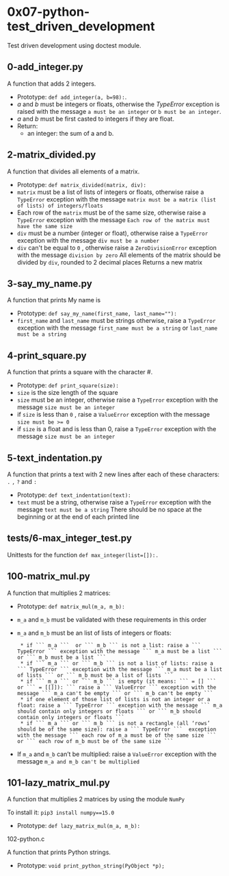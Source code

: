 # 0x07-python-test_driven_development

Test driven development using doctest module.

## 0-add_integer.py

A function that adds 2 integers. 

- Prototype: ``` def add_integer(a, b=98): ```.
- *a* and *b* must be integers or floats, otherwise the *TypeError* exception is raised with the message ``` a must be an integer ``` or ``` b must be an integer ```.
- *a* and *b* must be first casted to integers if they are float.
- Return:
	* an integer: the sum of a and b.

## 2-matrix_divided.py

A function that divides all elements of a matrix.

- Prototype: ``` def matrix_divided(matrix, div): ```
- ``` matrix ```  must be a list of lists of integers or floats, otherwise raise a ``` TypeError ``` exception with the message ``` matrix must be a matrix (list of lists) of integers/floats ```
- Each row of the ``` matrix ``` must be of the same size, otherwise raise a ``` TypeError ``` exception with the message ``` Each row of the matrix must have the same size ```
- ``` div ``` must be a number (integer or float), otherwise raise a ``` TypeError ``` exception with the message ``` div must be a number ```
- ``` div ``` can't be equal to ``` 0 ``` , otherwise raise a ``` ZeroDivisionError ``` exception with the message ``` division by zero ```
All elements of the matrix should be divided by ``` div ```, rounded to 2 decimal places
Returns a new matrix

## 3-say_my_name.py

A function that prints My name is <first name> <last name>

- Prototype: ``` def say_my_name(first_name, last_name=""): ```
- ``` first_name ``` and ``` last_name ``` must be strings otherwise, raise a ``` TypeError ``` exception with the message ``` first_name must be a string ``` or ``` last_name must be a string ```

## 4-print_square.py

A function that prints a square with the character #.

- Prototype: ``` def print_square(size): ```
- ``` size ``` is the size length of the square
- ``` size ``` must be an integer, otherwise raise a ``` TypeError ``` exception with the message ``` size must be an integer ```
- if ``` size ``` is less than ``` 0 ``` , raise a ``` ValueError ``` exception with the message ``` size must be >= 0 ```
- if ``` size ``` is a float and is less than 0, raise a ``` TypeError ``` exception with the message ``` size must be an integer ```

## 5-text_indentation.py

A function that prints a text with 2 new lines after each of these characters: ``` . ```  ``` , ``` ``` ? ``` and ``` : ```

- Prototype: ``` def text_indentation(text): ```
- ``` text ``` must be a string, otherwise raise a ``` TypeError ``` exception with the message ``` text must be a string ```
There should be no space at the beginning or at the end of each printed line

## tests/6-max_integer_test.py

Unittests for the function ``` def max_integer(list=[]):. ```

## 100-matrix_mul.py

A function that multiplies 2 matrices:

- Prototype: ``` def matrix_mul(m_a, m_b): ```

- ``` m_a ``` and ``` m_b ``` must be validated with these requirements in this order

- ``` m_a ``` and ``` m_b ``` must be an list of lists of integers or floats:

       * if ``` m_a ```  or ``` m_b ``` is not a list: raise a ``` TypeError ``` exception with the message ``` m_a must be a list ``` or ``` m_b must be a list ```
       * if ``` m_a ``` or ``` m_b ``` is not a list of lists: raise a ``` TypeError ``` exception with the message ``` m_a must be a list of lists ``` or ``` m_b must be a list of lists ```
       * if ``` m_a ``` or ``` m_b ``` is empty (it means: ``` = [] ``` or ``` = [[]]): ``` raise a ``` ValueError ``` exception with the message ``` m_a can't be empty ``` or ``` m_b can't be empty ```
       * if one element of those list of lists is not an integer or a float: raise a ``` TypeError ``` exception with the message ``` m_a should contain only integers or floats ``` or ``` m_b should contain only integers or floats ```
       * if ``` m_a ``` or ``` m_b ``` is not a rectangle (all ‘rows’ should be of the same size): raise a ``` TypeError ```  exception with the message ``` each row of m_a must be of the same size ``` or ``` each row of m_b must be of the same size ``` 
- If ``` m_a ```  and ``` m_b ``` can’t be multiplied: raise a ``` ValueError ```  exception with the message ``` m_a and m_b can't be multiplied ```

## 101-lazy_matrix_mul.py

A function that multiplies 2 matrices by using the module ``` NumPy ```

To install it: ``` pip3 install numpy==15.0 ```

- Prototype: ``` def lazy_matrix_mul(m_a, m_b): ``` 

102-python.c 

A function that prints Python strings.

- Prototype: ``` void print_python_string(PyObject *p); ```
